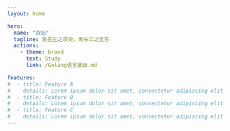 ```yaml
---
layout: home

hero:
  name: "杂记"
  tagline: 哀吾生之须臾，羡长江之无穷
  actions:
    - theme: brand
      text: Study
      link: /Golang语言基础.md

features:
#  - title: Feature A
#    details: Lorem ipsum dolor sit amet, consectetur adipiscing elit
#  - title: Feature B
#    details: Lorem ipsum dolor sit amet, consectetur adipiscing elit
#  - title: Feature C
#    details: Lorem ipsum dolor sit amet, consectetur adipiscing elit
---
```


